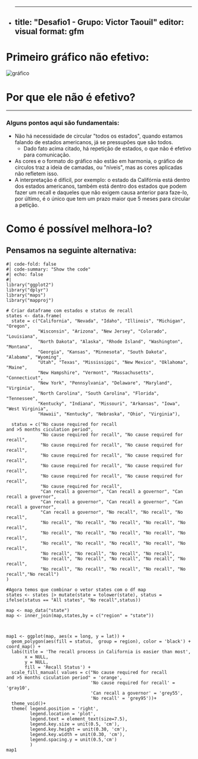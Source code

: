 
-   <div>

    ---
    title: "Desafio1 - Grupo: Victor Taouil"
    editor: visual
    format: gfm
    ---

    </div>

# Primeiro gráfico não efetivo:
![gráfico](https://fivethirtyeight.com/wp-content/uploads/2021/09/mithani-sweedler.RECALL-EASY-0910-1.png)


# Por que ele não é efetivo? 
----------------
### Alguns pontos aqui são fundamentais:
- Não há necessidade de circular "todos os estados", quando estamos falando de estados americanos, já se pressupões que são todos. 
  - Dado fato acima citado, há repetição de estados, o que não é efetivo para comunicação. 
- As cores e o formato do gráfico não estão em harmonia, o gráfico de círculos traz a ideia de camadas, ou "níveis", mas as cores aplicadas não refletem isso. 
- A interpretação é difícil, por exemplo: o estado da Califórnia está dentro dos estados americanos, também está dentro dos estados que podem fazer um recall e daqueles que não exigem causa anterior para faze-lo, por último, é o único que tem um prazo maior que 5 meses para circular a petição. 


# Como é possível melhora-lo?
## Pensamos na seguinte alternativa:
```{r, warning = FALSE, message= FALSE}
#| code-fold: false
#| code-summary: "Show the code"
#| echo: false
#| 
library("ggplot2")
library("dplyr")
library("maps")
library("mapproj")

# Criar dataframe com estados e status de recall
states <- data.frame(
  state = c("California", "Nevada", "Idaho", "Illinois", "Michigan", "Oregon", 
            "Wisconsin", "Arizona", "New Jersey", "Colorado", "Louisiana", 
            "North Dakota", "Alaska", "Rhode Island", "Washington", "Montana", 
            "Georgia", "Kansas", "Minnesota", "South Dakota", "Alabama", "Wyoming", 
            "Utah", "Texas", "Mississippi", "New Mexico", "Oklahoma", "Maine", 
            "New Hampshire", "Vermont", "Massachusetts", "Connecticut", 
            "New York", "Pennsylvania", "Delaware", "Maryland", "Virginia", 
            "North Carolina", "South Carolina", "Florida", "Tennessee", 
            "Kentucky", "Indiana", "Missouri", "Arkansas", "Iowa", "West Virginia",
            "Hawaii", "Kentucky", "Nebraska", "Ohio", "Virginia"),
  
  status = c("No cause required for recall
and >5 months ciculation period", 
             "No cause required for recall", "No cause required for recall", 
             "No cause required for recall", "No cause required for recall", 
             "No cause required for recall", "No cause required for recall", 
             "No cause required for recall", "No cause required for recall", 
             "No cause required for recall", "No cause required for recall", 
             "No cause required for recall", 
             "Can recall a governor", "Can recall a governor", "Can recall a governor", 
             "Can recall a governor", "Can recall a governor", "Can recall a governor", 
             "Can recall a governor", "No recall", "No recall", "No recall", 
             "No recall", "No recall", "No recall", "No recall", "No recall", 
             "No recall", "No recall", "No recall", "No recall", "No recall", 
             "No recall", "No recall", "No recall", "No recall", "No recall", 
             "No recall", "No recall", "No recall", "No recall", 
             "No recall", "No recall", "No recall", "No recall", "No recall", 
             "No recall", "No recall", "No recall", "No recall", "No recall","No recall")
)

#Agora temos que combinar o vetor states com o df map
states <- states |> mutate(state = tolower(state), status = ifelse(status == "All states", "No recall",status))

map <- map_data("state")
map <- inner_join(map,states,by = c("region" = "state"))



map1 <- ggplot(map, aes(x = long, y = lat)) + 
  geom_polygon(aes(fill = status,  group = region), color = 'black') + coord_map() +
  labs(title = 'The recall process in California is easier than most',
       x = NULL,
       y = NULL,
       fill = 'Recall Status') +
  scale_fill_manual( values = c("No cause required for recall
and >5 months ciculation period" = 'orange',
                                'No cause required for recall' = 'gray10',
                                'Can recall a governor' = 'grey55',
                                'No recall' = 'grey95'))+
  theme_void()+
  theme( legend.position = 'right',
         legend.location = 'plot',
         legend.text = element_text(size=7.5),
         legend.key.size = unit(0.5, 'cm'),
         legend.key.height = unit(0.30, 'cm'), 
         legend.key.width = unit(0.30, 'cm'), 
         legend.spacing.y = unit(0.5,'cm')
         )
map1



```
